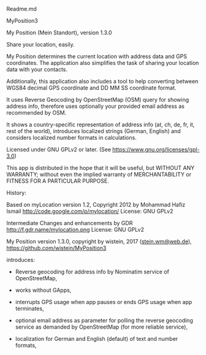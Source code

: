  Readme.md
 
 MyPosition3
 
 My Position (Mein Standort), version 1.3.0
 
 Share your location, easily.
 
 My Position determines the current location with address data and GPS coordinates. The application also simplifies the task of sharing your location data with your contacts.
 
 Additionally, this application also includes a tool to help converting between WGS84 decimal GPS coordinate and DD MM SS coordinate format.

 It uses Reverse Geocoding by OpenStreetMap (OSM) query for showing address info, therefore uses optionally your provided email address as recommended by OSM.
 
 It shows a country-specific representation of address info (at, ch, de, fr, it, rest of the world), introduces localized strings (German, English) and considers localized number formats in calculations.
 
 Licensed under GNU GPLv2 or later. (See https://www.gnu.org/licenses/gpl-3.0)
 
 This app is distributed in the hope that it will be useful, but WITHOUT ANY WARRANTY; without even the implied warranty of MERCHANTABILITY or FITNESS FOR A PARTICULAR PURPOSE.
 
 History:
 
 Based on myLocation version 1.2,
 Copyright 2012 by Mohammad Hafiz Ismail
 http://code.google.com/p/mylocation/
 License: GNU GPLv2
 
 Intermediate Changes and enhancements by GDR
 http://f.gdr.name/mylocation.png
 License: GNU GPLv2

 My Position version 1.3.0, 
 copyright by wistein, 2017 (stein.wm@web.de),  
 https://github.com/wistein/MyPosition3
 
 introduces:
  
  - Reverse geocoding for address info by Nominatim service of OpenStreetMap,

  - works without GApps,
    
  - interrupts GPS usage when app pauses or ends GPS usage when app terminates,
   
  - optional email address as parameter for polling the reverse geocoding service as demanded by OpenStreetMap (for more reliable service),
   
  - localization for German and English (default) of text and number formats,
  

